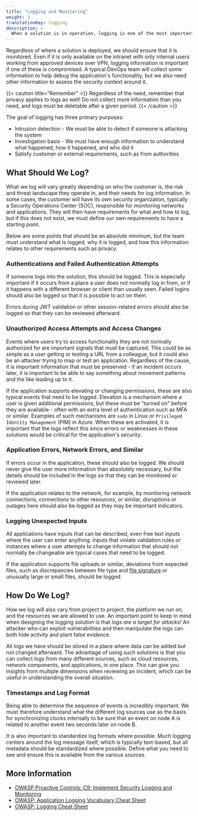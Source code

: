 ```yaml
---
title: "Logging and Monitoring"
weight: 3
translationKey: logging
description: >
  When a solution is in operation, logging is one of the most important tools we have. Collecting information is critical to gaining insight into what is happening with the solution and responding to events, but only if we monitor it.
---
```


Regardless of where a solution is deployed, we should ensure that it is monitored. Even if it is only available on the intranet with only internal users working from approved devices over VPN, logging information is important if one of these is compromised. A typical DevOps team will collect some information to help debug the application's functionality, but we also need other information to assess the security context around it.

{{< caution title="Remember" >}}
Regardless of the need, remember that privacy applies to logs as well! Do not collect more information than you need, and logs must be deletable after a given period.
{{< /caution >}}

The goal of logging has three primary purposes:
* Intrusion detection - We must be able to detect if someone is attacking the system
* Investigation basis - We must have enough information to understand what happened, how it happened, and who did it
* Satisfy customer or external requirements, such as from authorities

## What Should We Log?
What we log will vary greatly depending on who the customer is, the risk and threat landscape they operate in, and their needs for log information. In some cases, the customer will have its own security organization, typically a Security Operations Center (SOC), responsible for monitoring networks and applications. They will then have requirements for what and how to log, but if this does not exist, we must define our own requirements to have a starting point.

Below are some points that should be an absolute minimum, but the team must understand what is logged, why it is logged, and how this information relates to other requirements such as privacy.

### Authentications and Failed Authentication Attempts
If someone logs into the solution, this should be logged. This is especially important if it occurs from a place a user does not normally log in from, or if it happens with a different browser or client than usually seen.
Failed logins should also be logged so that it is possible to act on them.

Errors during JWT validation or other session-related errors should also be logged so that they can be reviewed afterward.

### Unauthorized Access Attempts and Access Changes
Events where users try to access functionality they are not normally authorized for are important signals that must be captured. This could be as simple as a user getting or testing a URL from a colleague, but it could also be an attacker trying to map or test an application. Regardless of the cause, it is important information that must be preserved - if an incident occurs later, it is important to be able to say something about movement patterns and the like leading up to it.

If the application supports elevating or changing permissions, these are also typical events that need to be logged. Elevation is a mechanism where a user is given additional permissions, but these must be "turned on" before they are available - often with an extra level of authentication such as MFA or similar. Examples of such mechanisms are `sudo` in Linux or `Privileged Identity Management` (PIM) in Azure. When these are activated, it is important that the logs reflect this since errors or weaknesses in these solutions would be critical for the application's security.

### Application Errors, Network Errors, and Similar
If errors occur in the application, these should also be logged. We should never give the user more information than absolutely necessary, but the details should be included in the logs so that they can be monitored or reviewed later.

If the application relates to the network, for example, by monitoring network connections, connections to other resources, or similar, disruptions or outages here should also be logged as they may be important indicators.

### Logging Unexpected Inputs
All applications have inputs that can be described, even free text inputs where the user can enter anything. Inputs that violate validation rules or instances where a user attempts to change information that should not normally be changeable are typical cases that need to be logged.

If the application supports file uploads or similar, deviations from expected files, such as discrepancies between file type and [file signature](https://en.wikipedia.org/wiki/List_of_file_signatures) or unusually large or small files, should be logged.

## How Do We Log?
How we log will also vary from project to project, the platform we run on, and the resources we are allowed to use. An important point to keep in mind when designing the logging solution is that _logs are a target for attacks!_ An attacker who can exploit vulnerabilities and then manipulate the logs can both hide activity and plant false evidence.

All logs we have should be stored in a place where data can be added but not changed afterward. The advantage of using such solutions is that you can collect logs from many different sources, such as cloud resources, network components, and applications, in one place. This can give you insights from multiple dimensions when reviewing an incident, which can be useful in understanding the overall situation.

### Timestamps and Log Format
Being able to determine the sequence of events is incredibly important. We must therefore understand what the different log sources use as the basis for synchronizing clocks internally to be sure that an event on node A is related to another event two seconds later on node B.

It is also important to standardize log formats where possible. Much logging centers around the log message itself, which is typically text-based, but all metadata should be standardized where possible. Define what you need to see and ensure this is available from the various sources.

## More Information
* [OWASP Proactive Controls: C9: Implement Security Logging and Monitoring](https://top10proactive.owasp.org/the-top-10/c9-security-logging-and-monitoring/)
* [OWASP: Application Logging Vocabulary Cheat Sheet](https://cheatsheetseries.owasp.org/cheatsheets/Logging_Vocabulary_Cheat_Sheet.html)
* [OWASP: Logging Cheat Sheet](https://cheatsheetseries.owasp.org/cheatsheets/Logging_Cheat_Sheet.html)
